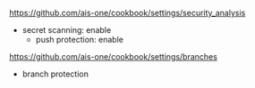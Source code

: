 https://github.com/ais-one/cookbook/settings/security_analysis

- secret scanning: enable
  - push protection: enable


https://github.com/ais-one/cookbook/settings/branches

- branch protection